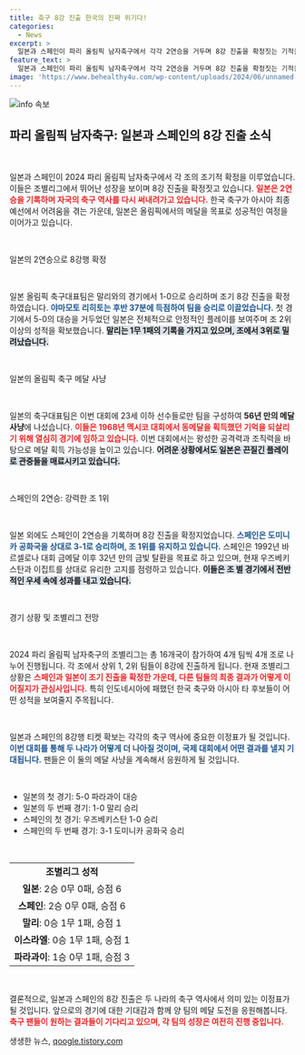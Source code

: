 ```yaml
---
title: 축구 8강 진출 한국의 진짜 위기다!
categories:
  - News
excerpt: >
  일본과 스페인이 파리 올림픽 남자축구에서 각각 2연승을 거두며 8강 진출을 확정짓는 기적을 만들어냈다! 일본은 말리를 10으로 이기며 상승세를 이어갔고, 스페인은 도미니카 공화국을 31로 누르고 조 선두를 지켰다. 32년 만의 금메달 도전이 본격화됐다!
feature_text: >
  일본과 스페인이 파리 올림픽 남자축구에서 각각 2연승을 거두며 8강 진출을 확정짓는 기적을 만들어냈다! 일본은 말리를 10으로 이기며 상승세를 이어갔고, 스페인은 도미니카 공화국을 31로 누르고 조 선두를 지켰다. 32년 만의 금메달 도전이 본격화됐다!
image: 'https://www.behealthy4u.com/wp-content/uploads/2024/06/unnamed-file.png'
---
```


<p><img src="https://www.behealthy4u.com/wp-content/uploads/2024/06/unnamed-file.png" alt="info 속보" /></p>

<h2 data-ke-size="size26">파리 올림픽 남자축구: 일본과 스페인의 8강 진출 소식</h2>

<p data-ke-size="size16">&nbsp;</p>

<p>일본과 스페인이 2024 파리 올림픽 남자축구에서 각 조의 조기적 확정을 이루었습니다. 이들은 조별리그에서 뛰어난 성장을 보이며 8강 진출을 확정짓고 있습니다. <b><span style="color: #ee2323;">일본은 2연승을 기록하며 자국의 축구 역사를 다시 써내려가고 있습니다.</span></b> 한국 축구가 아시아 최종예선에서 어려움을 겪는 가운데, 일본은 올림픽에서의 메달을 목표로 성공적인 여정을 이어가고 있습니다.</p>

<p data-ke-size="size16">&nbsp;</p>

<p>일본의 2연승으로 8강행 확정</p>

<p data-ke-size="size16">&nbsp;</p>

<p>일본 올림픽 축구대표팀은 말리와의 경기에서 1-0으로 승리하며 조기 8강 진출을 확정하였습니다. <b><span style="color: #1a5490;">야마모토 리히토는 후반 37분에 득점하여 팀을 승리로 이끌었습니다.</span></b> 첫 경기에서 5-0의 대승을 거두었던 일본은 전체적으로 안정적인 플레이를 보여주며 조 2위 이상의 성적을 확보했습니다. <b><span style="background-color: #21538527;">말리는 1무 1패의 기록을 가지고 있으며, 조에서 3위로 밀려났습니다.</span></b></p>

<p data-ke-size="size16">&nbsp;</p>

<p>일본의 올림픽 축구 메달 사냥</p>

<p data-ke-size="size16">&nbsp;</p>

<p>일본의 축구대표팀은 이번 대회에 23세 이하 선수들로만 팀을 구성하여 <strong>56년 만의 메달 사냥</strong>에 나섰습니다. <b><span style="color: #ee2323;">이들은 1968년 멕시코 대회에서 동메달을 획득했던 기억을 되살리기 위해 열심히 경기에 임하고 있습니다.</span></b> 이번 대회에서는 왕성한 공격력과 조직력을 바탕으로 메달 획득 가능성을 높이고 있습니다. <b><span style="background-color: #21538527;">어려운 상황에서도 일본은 끈질긴 플레이로 관중들을 매료시키고 있습니다.</span></b></p>

<p data-ke-size="size16">&nbsp;</p>

<p>스페인의 2연승: 강력한 조 1위</p>

<p data-ke-size="size16">&nbsp;</p>

<p>일본 외에도 스페인이 2연승을 기록하며 8강 진출을 확정지었습니다. <b><span style="color: #1a5490;">스페인은 도미니카 공화국을 상대로 3-1로 승리하며, 조 1위를 유지하고 있습니다.</span></b> 스페인은 1992년 바르셀로나 대회 금메달 이후 32년 만의 금빛 탈환을 목표로 하고 있으며, 현재 우즈베키스탄과 이집트를 상대로 유리한 고지를 점령하고 있습니다. <b><span style="background-color: #21538527;">이들은 조 별 경기에서 전반적인 우세 속에 성과를 내고 있습니다.</span></b></p>

<p data-ke-size="size16">&nbsp;</p>

<p>경기 상황 및 조별리그 전망</p>

<p data-ke-size="size16">&nbsp;</p>

<p>2024 파리 올림픽 남자축구의 조별리그는 총 16개국이 참가하여 4개 팀씩 4개 조로 나누어 진행됩니다. 각 조에서 상위 1, 2위 팀들이 8강에 진출하게 됩니다. 현재 조별리그 상황은 <b><span style="color: #ee2323;">스페인과 일본이 조기 진출을 확정한 가운데, 다른 팀들의 최종 결과가 어떻게 이어질지가 관심사입니다.</span></b> 특히 인도네시아에 패했던 한국 축구와 아시아 타 후보들이 어떤 성적을 보여줄지 주목됩니다.</p>

<p data-ke-size="size16">&nbsp;</p>

<p>일본과 스페인의 8강행 티켓 확보는 각각의 축구 역사에 중요한 이정표가 될 것입니다. <b><span style="color: #1a5490;">이번 대회를 통해 두 나라가 어떻게 더 나아질 것이며, 국제 대회에서 어떤 결과를 낼지 기대됩니다.</span></b> 팬들은 이 둘의 메달 사냥을 계속해서 응원하게 될 것입니다. </p>

<p data-ke-size="size16">&nbsp;</p>

<ul>
    <li>일본의 첫 경기: 5-0 파라과이 대승</li>
    <li>일본의 두 번째 경기: 1-0 말리 승리</li>
    <li>스페인의 첫 경기: 우즈베키스탄 1-0 승리</li>
    <li>스페인의 두 번째 경기: 3-1 도미니카 공화국 승리</li>
</ul>

<p data-ke-size="size16">&nbsp;</p>

<table>
<tr>
    <td style="text-align: center; height: 17px;"><b>조별리그 성적</b></td>
</tr>
<tr>
    <td style="text-align: center; height: 17px;"><b>일본</b>: 2승 0무 0패, 승점 6</td>
</tr>
<tr>
    <td style="text-align: center; height: 17px;"><b>스페인</b>: 2승 0무 0패, 승점 6</td>
</tr>
<tr>
    <td style="text-align: center; height: 17px;"><b>말리</b>: 0승 1무 1패, 승점 1</td>
</tr>
<tr>
    <td style="text-align: center; height: 17px;"><b>이스라엘</b>: 0승 1무 1패, 승점 1</td>
</tr>
<tr>
    <td style="text-align: center; height: 17px;"><b>파라과이</b>: 1승 0무 1패, 승점 3</td>
</tr>
</table>

<p data-ke-size="size16">&nbsp;</p>

<p>결론적으로, 일본과 스페인의 8강 진출은 두 나라의 축구 역사에서 의미 있는 이정표가 될 것입니다. 앞으로의 경기에 대한 기대감과 함께 양 팀의 메달 도전을 응원해봅니다. <b><span style="color: #ee2323;">축구 팬들이 원하는 결과들이 기다리고 있으며, 각 팀의 성장은 여전히 진행 중입니다.</span></b></p>
생생한 뉴스, <a href="https://qoogle.tistory.com" rel="dofollow">qoogle.tistory.com</a>


